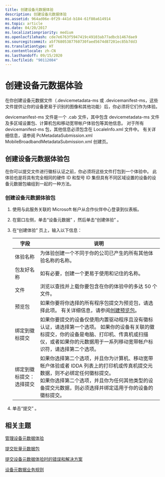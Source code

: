 ```yaml
---
title: 创建设备元数据体验
description: 创建设备元数据体验
ms.assetid: 964ad06e-0f29-441d-b184-61f80a614914
ms.topic: article
ms.date: 04/20/2017
ms.localizationpriority: medium
ms.openlocfilehash: cde7e6763f5947419c49103ab77adbcb1467dae9
ms.sourcegitcommit: a5f76805387760730faed5674d87201ec85b7dd3
ms.translationtype: HT
ms.contentlocale: zh-CN
ms.lasthandoff: 09/15/2020
ms.locfileid: "90112084"
---
```

# <a name="create-a-device-metadata-experience"></a>创建设备元数据体验

在你创建设备元数据文件（.devicemetadata-ms 或 .devicemanifest-ms，这些文件提供让你的设备更易于识别的图像和其他功能）后，你必须将它们作为体验。

devicemanifest-ms 文件是一个 .cab 文件，其中包含 devicemetadata-ms 文件及多区域设置包、计算机包和移动宽带帐户体验包等其他信息。 对于所有 devicemanifest-ms 包，其他信息必须包含在 LocaleInfo.xml 文件中。 有关详细信息，请参阅 PcMetadataSubmission.xml MobileBroadbandMetadataSubmission.xml 创建页。

## <a name="creating-a-device-metadata-experience-package"></a>创建设备元数据体验包

在你可以提交文件进行徽标认证之前，你必须将这些文件打包到一个体验中。 此体验也是将具有完全相同的硬件 ID 和型号 ID 集但具有不同区域设置的设备的设备元数据包编组到一起的一种方法。

### <a name="to-create-a-device-metadata-experience-package"></a>创建设备元数据体验包

1. 使用与此服务关联的 Microsoft 帐户从合作伙伴中心登录到仪表板。

2. 在窗口左侧，单击“设备元数据”  ，然后单击“创建体验”  。

3. 在“创建体验”  页上，输入以下信息：

   |字段|说明|
   |----|----|
   |体验名称|为体验创建一个不同于你的公司已产生的所有其他体验名称的名称。|
   |包友好名称|如有必要，创建一个更易于使用和记住的名称。|
   |文件|浏览以查找并上载你要包含在你的体验中的多达 50 个文件。|
   |预览包|如果你要将你选择的所有程序包提交为预览包，请选择此项。 有关详细信息，请参阅[创建预览包](creating-a-preview-package.md)。|
   |绑定到徽标提交|如果你要提交的设备仅使用内置驱动程序且没有徽标认证，请选择第一个选项。 如果你的设备有关联的徽标提交，你的设备是电脑、打印机、传真机或扫描仪，或者如果你的元数据用于一系列移动宽带帐户标识符，请选择第二个选项。|
   |绑定到徽标提交：选择提交|如果你选择第二个选项，并且你为计算机、移动宽带帐户体验或者 IDDA 列表上的打印机或传真机提交元数据，则不必绑定任何徽标提交。</br>如果你选择第二个选项，并且你为任何其他类型的设备提交元数据，则必须选择并绑定适用于你的设备的徽标提交。|

4. 单击“提交”  。

## <a name="related-topics"></a>相关主题

[管理设备元数据体验](manage-device-metadata-experiences.md)

[提交批量元数据包](submit-a-bulk-metadata-package.md)

[提交设备元数据体验时的错误和解决方案](errors-and-solutions-when-submitting-device-metadata-experiences.md)

[设备元数据业务规则](device-metadata-business-rules.md)

